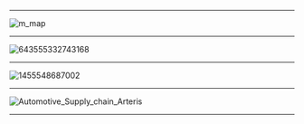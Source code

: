 
-------------------
![m_map](https://github.com/gopala-kr/Quantum-Dots/blob/master/15-VIO-Algorithms/vio-m/m_map.PNG)

-------------
![643555332743168](https://www.researchgate.net/profile/Marcy_Lowe2/publication/294579836/figure/fig1/AS:643555332743168@1530446956813/US-Value-Chain-for-Transit-Buses.png)

----------------

![1455548687002](https://www.researchgate.net/profile/Marcy_Lowe2/publication/294580055/figure/fig9/AS:329409220366344@1455548687002/Global-value-chain-of-lithium-ion-batteries-for-vehicles-with-major-global-players-and.png)

---------
![Automotive_Supply_chain_Arteris](https://i2.wp.com/semiengineering.com/wp-content/uploads/2019/01/Automotive_Supply_chain_Arteris.png?resize=1868%2C1156&ssl=1)

----------------
